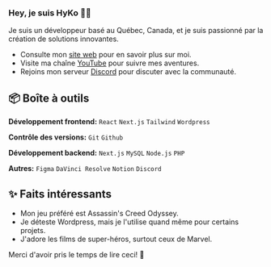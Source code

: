 ### Hey, je suis HyKo 👋🏼

Je suis un développeur basé au Québec, Canada, et je suis passionné par la création de solutions innovantes.

- Consulte mon [site web](https://hyko.dev) pour en savoir plus sur moi.
- Visite ma chaîne [YouTube](https://www.youtube.com/@itshyko) pour suivre mes aventures.
- Rejoins mon serveur [Discord](https://discord.gg/gRahh4kwKX) pour discuter avec la communauté.
 
## 📦 Boîte à outils

**Développement frontend:** `React` `Next.js` `Tailwind` `Wordpress`
 
**Contrôle des versions:** `Git` `Github`

**Développement backend:** `Next.js` `MySQL` `Node.js` `PHP`

**Autres:** `Figma` `DaVinci Resolve` `Notion` `Discord`
 
## ✨ Faits intéressants

- Mon jeu préféré est Assassin's Creed Odyssey.
- Je déteste Wordpress, mais je l'utilise quand même pour certains projets.
- J'adore les films de super-héros, surtout ceux de Marvel.

Merci d'avoir pris le temps de lire ceci! 🌟
